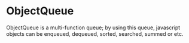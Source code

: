 # ObjectQueue
ObjectQueue is a multi-function queue; by using this queue, javascript objects can be enqueued, dequeued, sorted, searched, summed or etc.

